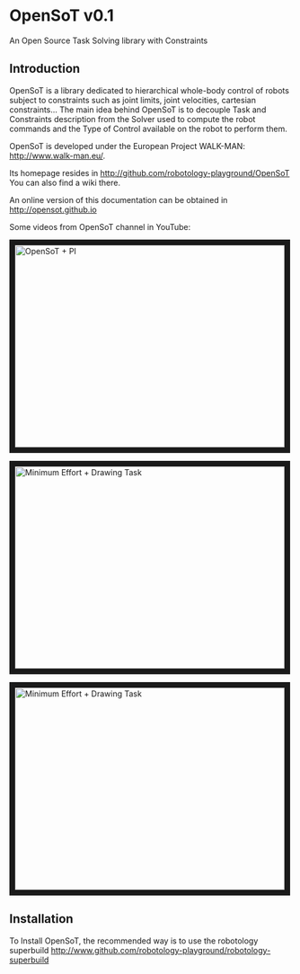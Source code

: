 OpenSoT v0.1
=========

An Open Source Task Solving library with Constraints

Introduction
------------
OpenSoT is a library dedicated to hierarchical whole-body control of robots subject to constraints such as joint limits, joint velocities, cartesian constraints... The main idea behind OpenSoT is to decouple Task and Constraints description from the Solver used to compute the robot commands and the Type of Control available on the robot to perform them.

OpenSoT is developed under the European Project WALK-MAN: http://www.walk-man.eu/.

Its homepage resides in http://github.com/robotology-playground/OpenSoT
You can also find a wiki there.

An online version of this documentation can be obtained in http://opensot.github.io

Some videos from OpenSoT channel in YouTube:

<a href="http://www.youtube.com/watch?feature=player_embedded&v=Avs6pqUCqVo
" target="_blank"><img src="http://img.youtube.com/vi/Avs6pqUCqVo/0.jpg" 
alt="OpenSoT + PI" width="480" height="360" border="10" /></a>

<a href="http://www.youtube.com/watch?feature=player_embedded&v=cBggRy7WPUE&list=UUkkZXunCN6eJwww1CeK7DrA
" target="_blank"><img src="http://img.youtube.com/vi/cBggRy7WPUE/0.jpg" 
alt="Minimum Effort + Drawing Task" width="480" height="360" border="10" /></a>

<a href="https://www.youtube.com/watch?v=U1FcIq15jg4&feature=youtu.be
" target="_blank"><img src="http://img.youtube.com/vi/U1FcIq15jg4/0.jpg" 
alt="Minimum Effort + Drawing Task" width="480" height="360" border="10" /></a>

Installation
------------

To Install OpenSoT, the recommended way is to use the robotology superbuild http://www.github.com/robotology-playground/robotology-superbuild


